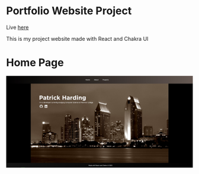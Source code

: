 # Portfolio Website Project
Live [here](https://about.paethos.me/)

This is my project website made with React and Chakra UI

# Home Page
![Screenshot](updatedHome.jpg)
